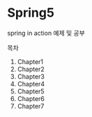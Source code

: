 # Spring5

spring in action 예제 및 공부


목차
1. Chapter1
2. Chapter2
3. Chapter3
4. Chapter4
5. Chapter5
6. Chapter6
7. Chapter7
